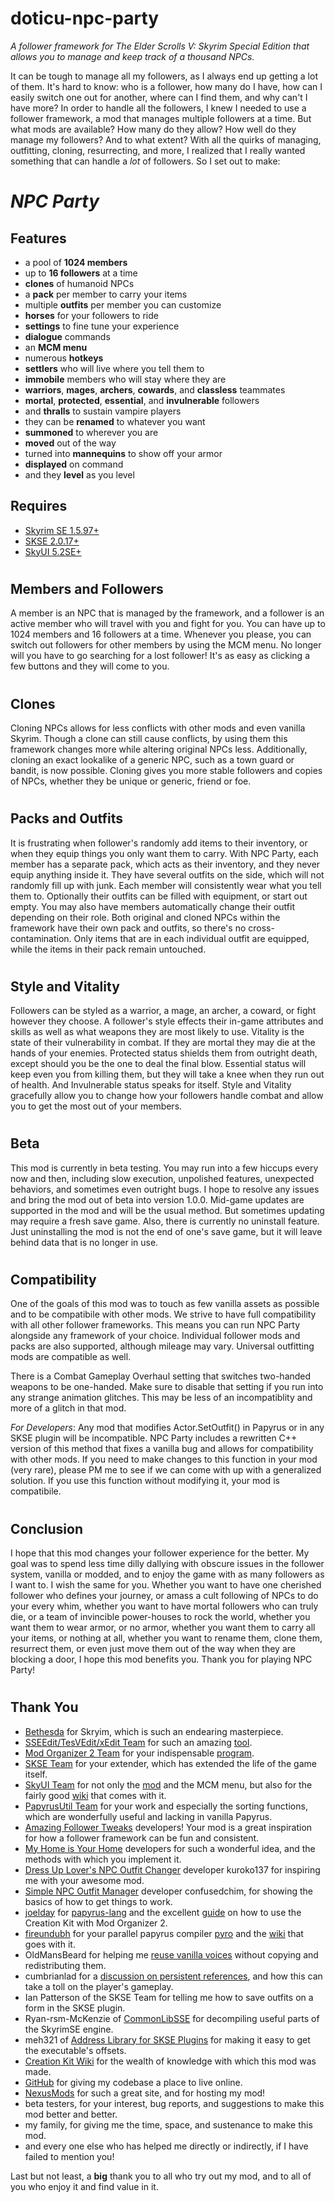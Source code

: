 # doticu-npc-party
*A follower framework for The Elder Scrolls V: Skyrim Special Edition that allows you to manage and keep track of a thousand NPCs.*

It can be tough to manage all my followers, as I always end up getting a lot of them. It's hard to know: who is a follower, how many do I have, how can I easily switch one out for another, where can I find them, and why can't I have more? In order to handle all the followers, I knew I needed to use a follower framework, a mod that manages multiple followers at a time. But what mods are available? How many do they allow? How well do they manage my followers? And to what extent? With all the quirks of managing, outfitting, cloning, resurrecting, and more, I realized that I really wanted something that can handle a *lot* of followers. So I set out to make:

# *NPC Party*

## Features
- a pool of **1024 members**
- up to **16 followers** at a time
- **clones** of humanoid NPCs
- a **pack** per member to carry your items
- multiple **outfits** per member you can customize
- **horses** for your followers to ride
- **settings** to fine tune your experience
- **dialogue** commands
- an **MCM menu**
- numerous **hotkeys**
- **settlers** who will live where you tell them to
- **immobile** members who will stay where they are
- **warriors**, **mages**, **archers**, **cowards**, and **classless** teammates
- **mortal**, **protected**, **essential**, and **invulnerable** followers
- and **thralls** to sustain vampire players
- they can be **renamed** to whatever you want
- **summoned** to wherever you are
- **moved** out of the way
- turned into **mannequins** to show off your armor
- **displayed** on command
- and they **level** as you level

## Requires
- [Skyrim SE 1.5.97+](https://store.steampowered.com/app/489830/The_Elder_Scrolls_V_Skyrim_Special_Edition/)
- [SKSE 2.0.17+](https://skse.silverlock.org/)
- [SkyUI 5.2SE+](https://www.nexusmods.com/skyrimspecialedition/mods/12604)

# 
## Members and Followers
A member is an NPC that is managed by the framework, and a follower is an active member who will travel with you and fight for you. You can have up to 1024 members and 16 followers at a time. Whenever you please, you can switch out followers for other members by using the MCM menu. No longer will you have to go searching for a lost follower! It's as easy as clicking a few buttons and they will come to you.

# 
## Clones
Cloning NPCs allows for less conflicts with other mods and even vanilla Skyrim. Though a clone can still cause conflicts, by using them this framework changes more while altering original NPCs less. Additionally, cloning an exact lookalike of a generic NPC, such as a town guard or bandit, is now possible. Cloning gives you more stable followers and copies of NPCs, whether they be unique or generic, friend or foe.

# 
## Packs and Outfits
It is frustrating when follower's randomly add items to their inventory, or when they equip things you only want them to carry. With NPC Party, each member has a separate pack, which acts as their inventory, and they never equip anything inside it. They have several outfits on the side, which will not randomly fill up with junk. Each member will consistently wear what you tell them to. Optionally their outfits can be filled with equipment, or start out empty. You may also have members automatically change their outfit depending on their role. Both original and cloned NPCs within the framework have their own pack and outfits, so there's no cross-contamination. Only items that are in each individual outfit are equipped, while the items in their pack remain untouched.

# 
## Style and Vitality
Followers can be styled as a warrior, a mage, an archer, a coward, or fight however they choose. A follower's style effects their in-game attributes and skills as well as what weapons they are most likely to use. Vitality is the state of their vulnerability in combat. If they are mortal they may die at the hands of your enemies. Protected status shields them from outright death, except should you be the one to deal the final blow. Essential status will keep even you from killing them, but they will take a knee when they run out of health. And Invulnerable status speaks for itself. Style and Vitality gracefully allow you to change how your followers handle combat and allow you to get the most out of your members.

# 
## Beta
This mod is currently in beta testing. You may run into a few hiccups every now and then, including slow execution, unpolished features, unexpected behaviors, and sometimes even outright bugs. I hope to resolve any issues and bring the mod out of beta into version 1.0.0. Mid-game updates are supported in the mod and will be the usual method. But sometimes updating may require a fresh save game. Also, there is currently no uninstall feature. Just uninstalling the mod is not the end of one's save game, but it will leave behind data that is no longer in use.

# 
## Compatibility
One of the goals of this mod was to touch as few vanilla assets as possible and to be compatibile with other mods. We strive to have full compatibility with all other follower frameworks. This means you can run NPC Party alongside any framework of your choice. Individual follower mods and packs are also supported, although mileage may vary. Universal outfitting mods are compatible as well.

There is a Combat Gameplay Overhaul setting that switches two-handed weapons to be one-handed. Make sure to disable that setting if you run into any strange animation glitches. This may be less of an incompatiblity and more of a glitch in that mod.


_For Developers_: Any mod that modifies Actor.SetOutfit() in Papyrus or in any SKSE plugin will be incompatible. NPC Party includes a rewritten C++ version of this method that fixes a vanilla bug and allows for compatibility with other mods. If you need to make changes to this function in your mod (very rare), please PM me to see if we can come with up with a generalized solution. If you use this function without modifying it, your mod is compatibile.

# 
## Conclusion
I hope that this mod changes your follower experience for the better. My goal was to spend less time dilly dallying with obscure issues in the follower system, vanilla or modded, and to enjoy the game with as many followers as I want to. I wish the same for you. Whether you want to have one cherished follower who defines your journey, or amass a cult following of NPCs to do your every whim, whether you want to have mortal followers who can truly die, or a team of invincible power-houses to rock the world, whether you want them to wear armor, or no armor, whether you want them to carry all your items, or nothing at all, whether you want to rename them, clone them, resurrect them, or even just move them out of the way when they are blocking a door, I hope this mod benefits you. Thank you for playing NPC Party!

# 
## Thank You
- [Bethesda](https://bethesda.net/) for Skryim, which is such an endearing masterpiece.
- [SSEEdit/TesVEdit/xEdit Team](https://github.com/TES5Edit/TES5Edit) for such an amazing [tool](https://www.nexusmods.com/skyrimspecialedition/mods/164).
- [Mod Organizer 2 Team](https://github.com/ModOrganizer2) for your indispensable [program](https://www.nexusmods.com/skyrimspecialedition/mods/6194).
- [SKSE Team](http://skse.silverlock.org/) for your extender, which has extended the life of the game itself.
- [SkyUI Team](https://github.com/schlangster/skyui) for not only the [mod](https://www.nexusmods.com/skyrimspecialedition/mods/12604) and the MCM menu, but also for the fairly good [wiki](https://github.com/schlangster/skyui/wiki/MCM-API-Reference) that comes with it.
- [PapyrusUtil Team](https://www.nexusmods.com/skyrimspecialedition/mods/13048) for your work and especially the sorting functions, which are wonderfully useful and lacking in vanilla Papyrus.
- [Amazing Follower Tweaks](https://www.nexusmods.com/skyrimspecialedition/mods/6656) developers! Your mod is a great inspiration for how a follower framework can be fun and consistent.
- [My Home is Your Home](https://www.nexusmods.com/skyrimspecialedition/mods/20227) developers for such a wonderful idea, and the methods with which you implement it.
- [Dress Up Lover's NPC Outfit Changer](https://www.nexusmods.com/skyrimspecialedition/mods/28736) developer kuroko137 for inspiring me with your awesome mod.
- [Simple NPC Outfit Manager](https://www.nexusmods.com/skyrimspecialedition/mods/15211) developer confusedchim, for showing the basics of how to get things to work.
- [joelday](https://github.com/joelday) for [papyrus-lang](https://github.com/joelday/papyrus-lang) and the excellent [guide](https://github.com/joelday/papyrus-lang/wiki/Using-Mod-Organizer-2) on how to use the Creation Kit with Mod Organizer 2.
- [fireundubh](https://github.com/fireundubh) for your parallel papyrus compiler [pyro](https://github.com/fireundubh/pyro) and the [wiki](https://wiki.fireundubh.com/pyro) that goes with it.
- OldMansBeard for helping me [reuse vanilla voices](https://forums.nexusmods.com/index.php?/topic/8223653-reusing-voice-files/) without copying and redistributing them.
- cumbrianlad for a [discussion on persistent references](https://forums.nexusmods.com/index.php?/topic/8082738-is-512-persistent-actor-references-bad/), and how this can take a toll on the player's gameplay.
- Ian Patterson of the SKSE Team for telling me how to save outfits on a form in the SKSE plugin.
- Ryan-rsm-McKenzie of [CommonLibSSE](https://github.com/Ryan-rsm-McKenzie/CommonLibSSE) for decompiling useful parts of the SkyrimSE engine.
- meh321 of [Address Library for SKSE Plugins](https://www.nexusmods.com/skyrimspecialedition/mods/32444) for making it easy to get the executable's offsets.
- [Creation Kit Wiki](https://www.creationkit.com/index.php?title=Main_Page) for the wealth of knowledge with which this mod was made.
- [GitHub](https://github.com) for giving my codebase a place to live online.
- [NexusMods](https://www.nexusmods.com/) for such a great site, and for hosting my mod!
- beta testers, for your interest, bug reports, and suggestions to make this mod better and better.
- my family, for giving me the time, space, and sustenance to make this mod.
- and every one else who has helped me directly or indirectly, if I have failed to mention you!

Last but not least, a **big** thank you to all who try out my mod, and to all of you who enjoy it and find value in it.

